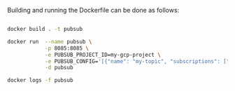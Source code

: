 Building and running the Dockerfile can be done as follows:
```bash

docker build . -t pubsub

docker run  --name pubsub \
            -p 8085:8085 \
            -e PUBSUB_PROJECT_ID=my-gcp-project \
            -e PUBSUB_CONFIG='[{"name": "my-topic", "subscriptions": ["my-subscription"]}]' \
            -d pubsub

docker logs -f pubsub
```
